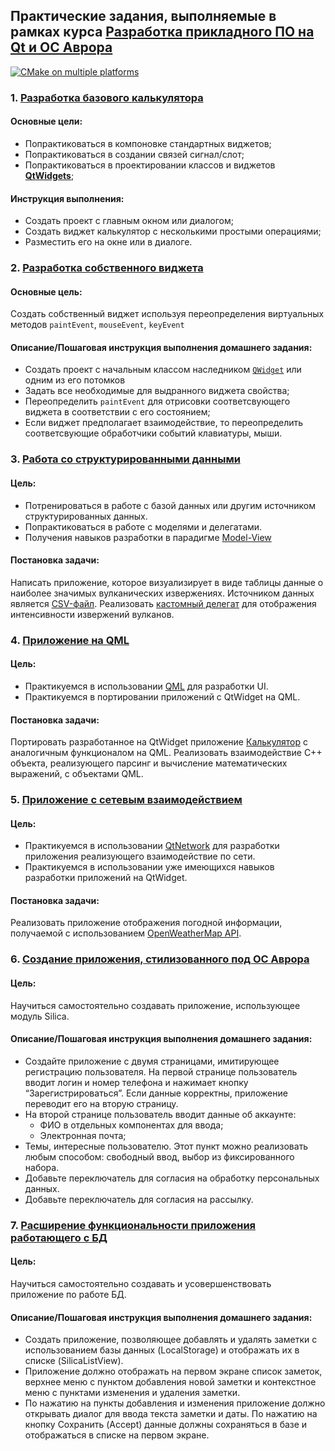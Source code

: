 ## Практические задания, выполняемые в рамках курса [Разработка прикладного ПО на Qt и ОС Аврора](https://otus.ru/lessons/qt-aurora/)
[![CMake on multiple platforms](https://github.com/ivm3rz/qt-os-aurora/actions/workflows/cmake-multi-platform.yml/badge.svg)](https://github.com/ivm3rz/qt-os-aurora/actions/workflows/cmake-multi-platform.yml)

### 1. [Разработка базового калькулятора](01-calculator)

#### Основные цели:
- Попрактиковаться в компоновке стандартных виджетов;
- Попрактиковаться в создании связей сигнал/слот;
- Попрактиковаться в проектировании классов и виджетов [**QtWidgets**](https://doc.qt.io/qt-5/qtwidgets-index.html);

#### Инструкция выполнения:
- Создать проект c главным окном или диалогом;
- Создать виджет калькулятор с несколькими простыми операциями;
- Разместить его на окне или в диалоге.

### 2. [Разработка собственного виджета](02-progress)

#### Основные цель:

Создать собственный виджет используя переопределения виртуальных методов `paintEvent`, `mouseEvent`, `keyEvent`

#### Описание/Пошаговая инструкция выполнения домашнего задания:
- Создать проект с начальным классом наследником [`QWidget`](https://doc.qt.io/qt-5/qwidget.html) или одним из его потомков
- Задать все необходимые для выдранного виджета свойства;
- Переопределить `paintEvent` для отрисовки соответсвующего виджета в соответствии с его состоянием;
- Если виджет предполагает взаимодействие, то переопределить соответсвующие обработчики событий клавиатуры, мыши.

### 3. [Работа со структурированными данными](03-volers)

#### Цель:
- Потренироваться в работе с базой данных или другим источником структурированных данных.
- Попрактиковаться в работе с моделями и делегатами.
- Получения навыков разработки в парадигме [Model-View](https://doc.qt.io/qt-5/model-view-programming.html)

#### Постановка задачи:
Написать приложение, которое визуализирует в виде таблицы данные о наиболее значимых вулканических извержениях.
Источником данных является [СSV-файл](https://public.opendatasoft.com/api/explore/v2.1/catalog/datasets/significant-volcanic-eruption-database/exports/csv?lang=en&timezone=Europe%2FMinsk&use_labels=true&delimiter=%3B).
Реализовать [кастомный делегат](https://doc.qt.io/qt-5/model-view-programming.html#delegate-classes) для отображения интенсивности извержений вулканов.

### 4. [Приложение на QML](04-qmlcalc)

#### Цель:
- Практикуемся в использовании [QML](https://doc.qt.io/qt-5/qmlapplications.html) для разработки UI.
- Практикуемся в портировании приложений с QtWidget на QML.

#### Постановка задачи:
Портировать разработанное на QtWidget приложение [Калькулятор](01-calculator) с
аналогичным функционалом на QML. Реализовать взаимодействие С++ объекта,
реализующего парсинг и вычисление математических выражений, с объектами QML.

### 5. [Приложение c cетевым взаимодействием](05-weather)

#### Цель:
- Практикуемся в использовании
  [QtNetwork](https://doc.qt.io/qt-5/qtnetwork-programming.html) для разработки
  приложения реализующего взаимодействие по сети.
- Практикуемся в использовании уже имеющихся навыков разработки приложений на QtWidget.

#### Постановка задачи:
Реализовать приложение отображения погодной информации, получаемой с
использованием [OpenWeatherMap API](https://openweathermap.org/current).

### 6. [Создание приложения, стилизованного под ОС Аврора](06-silica)

#### Цель:

Научиться самостоятельно создавать приложение, использующее модуль Silica.

#### Описание/Пошаговая инструкция выполнения домашнего задания:
- Создайте приложение с двумя страницами, имитирующее регистрацию
  пользователя. На первой странице пользователь вводит логин и номер телефона и
  нажимает кнопку “Зарегистрироваться”. Если данные корректны, приложение
  переводит его на вторую страницу.
- На второй странице пользователь вводит данные об аккаунте:
  * ФИО в отдельных компонентах для ввода;
  * Электронная почта;
- Темы, интересные пользователю. Этот пункт можно реализовать любым способом:
  свободный ввод, выбор из фиксированного набора.
- Добавьте переключатель для согласия на обработку персональных данных.
- Добавьте переключатель для согласия на рассылку.

### 7. [Расширение функциональности приложения работающего с БД](07-localstorage)

#### Цель:

Научиться самостоятельно создавать и усовершенствовать приложение по работе БД.

#### Описание/Пошаговая инструкция выполнения домашнего задания:
- Создать приложение, позволяющее добавлять и удалять заметки с использованием базы данных (LocalStorage) и отображать их в списке (SilicaListView).
- Приложение должно отображать на первом экране список заметок, верхнее меню с пунктом добавления новой заметки и контекстное меню с пунктами изменения и удаления заметки.
- По нажатию на пункты добавления и изменения приложение должно открывать диалог для ввода текста заметки и даты. По нажатию на кнопку Сохранить (Accept) данные должны сохраняться в базе и отображаться в списке на первом экране.
